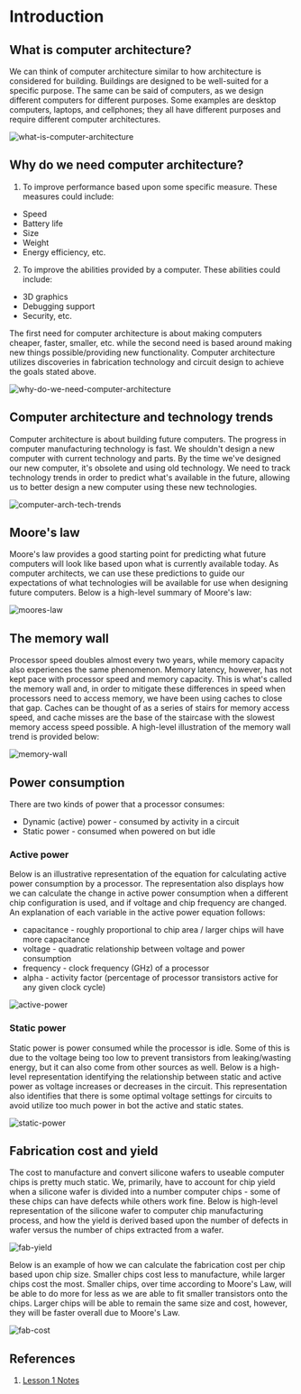 # Introduction

## What is computer architecture?

We can think of computer architecture similar to how architecture is considered
for building. Buildings are designed to be well-suited for a specific purpose.
The same can be said of computers, as we design different computers for
different purposes. Some examples are desktop computers, laptops, and
cellphones; they all have different purposes and require different computer
architectures.

![what-is-computer-architecture](./img/what-is-computer-architecture.png)

## Why do we need computer architecture?

1. To improve performance based upon some specific measure. These measures
could include:
* Speed
* Battery life
* Size
* Weight
* Energy efficiency, etc.
2. To improve the abilities provided by a computer. These abilities could include:
* 3D graphics
* Debugging support
* Security, etc.

The first need for computer architecture is about making computers cheaper,
faster, smaller, etc. while the second need is based around making new things
possible/providing new functionality. Computer architecture utilizes discoveries
in fabrication technology and circuit design to achieve the goals stated above.

![why-do-we-need-computer-architecture](./img/why-do-we-need-computer-architecture.png)

## Computer architecture and technology trends

Computer architecture is about building future computers. The progress in
computer manufacturing technology is fast. We shouldn't design a new computer
with current technology and parts. By the time we've designed our new computer,
it's obsolete and using old technology. We need to track technology trends in
order to predict what's available in the future, allowing us to better design a
new computer using these new technologies.

![computer-arch-tech-trends](./img/computer-arch-tech-trends.png)

## Moore's law

Moore's law provides a good starting point for predicting what future computers
will look like based upon what is currently available today. As computer
architects, we can use these predictions to guide our expectations of what
technologies will be available for use when designing future computers. Below is
a high-level summary of Moore's law:

![moores-law](./img/moores-law.png)

## The memory wall

Processor speed doubles almost every two years, while memory capacity also
experiences the same phenomenon. Memory latency, however, has not kept pace with
processor speed and memory capacity. This is what's called the memory wall and,
in order to mitigate these differences in speed when processors need to access
memory, we have been using caches to close that gap. Caches can be thought of as
a series of stairs for memory access speed, and cache misses are the base of the
staircase with the slowest memory access speed possible. A high-level
illustration of the memory wall trend is provided below:

![memory-wall](./img/memory-wall.png)

## Power consumption

There are two kinds of power that a processor consumes:
* Dynamic (active) power - consumed by activity in a circuit
* Static power - consumed when powered on but idle

### Active power

Below is an illustrative representation of the equation for calculating active
power consumption by a processor. The representation also displays how we can
calculate the change in active power consumption when a different chip
configuration is used, and if voltage and chip frequency are changed. An
explanation of each variable in the active power equation follows:
* capacitance - roughly proportional to chip area / larger chips will have more
capacitance
* voltage - quadratic relationship between voltage and power consumption
* frequency - clock frequency (GHz) of a processor
* alpha - activity factor (percentage of processor transistors active for any
given clock cycle)

![active-power](./img/active-power.png)

### Static power

Static power is power consumed while the processor is idle. Some of this is due
to the voltage being too low to prevent transistors from leaking/wasting energy,
but it can also come from other sources as well. Below is a high-level
representation identifying the relationship between static and active power as
voltage increases or decreases in the circuit. This representation also
identifies that there is some optimal voltage settings for circuits to avoid
utilize too much power in bot the active and static states.

![static-power](./img/static-power.png)

## Fabrication cost and yield

The cost to manufacture and convert silicone wafers to useable computer chips
is pretty much static. We, primarily, have to account for chip yield when a
silicone wafer is divided into a number computer chips - some of these chips
can have defects while others work fine. Below is high-level representation of
the silicone wafer to computer chip manufacturing process, and how the yield
is derived based upon the number of defects in wafer versus the number of chips
extracted from a wafer.

![fab-yield](./img/fab-yield.png)

Below is an example of how we can calculate the fabrication cost per chip
based upon chip size. Smaller chips cost less to manufacture, while larger chips
cost the most. Smaller chips, over time according to Moore's Law, will be able
to do more for less as we are able to fit smaller transistors onto the chips.
Larger chips will be able to remain the same size and cost, however, they will
be faster overall due to Moore's Law.

![fab-cost](./img/fab-cost.png)

## References

1. [Lesson 1 Notes](./pdf/Lesson1Notes.pdf)
